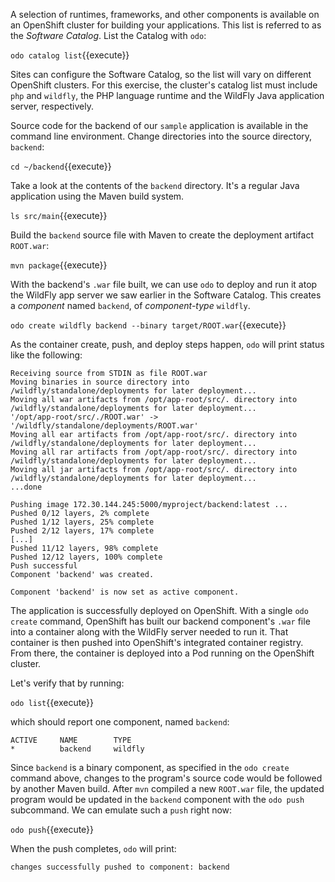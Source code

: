 A selection of runtimes, frameworks, and other components is available on an OpenShift cluster for building your applications. This list is referred to as the *Software Catalog*. List the Catalog with `odo`:

`odo catalog list`{{execute}}

Sites can configure the Software Catalog, so the list will vary on different OpenShift clusters. For this exercise, the cluster's catalog list must include `php` and `wildfly`, the PHP language runtime and the WildFly Java application server, respectively.

Source code for the backend of our `sample` application is available in the command line environment. Change directories into the source directory, `backend`:

`cd ~/backend`{{execute}}

Take a look at the contents of the `backend` directory. It's a regular Java application using the Maven build system.

`ls src/main`{{execute}}

Build the `backend` source file with Maven to create the deployment artifact `ROOT.war`:

`mvn package`{{execute}}

With the backend's `.war` file built, we can use `odo` to deploy and run it atop the WildFly app server we saw earlier in the Software Catalog. This creates a *component* named `backend`, of *component-type* `wildfly`.

`odo create wildfly backend --binary target/ROOT.war`{{execute}}

As the container create, push, and deploy steps happen, `odo` will print status like the following:

```
Receiving source from STDIN as file ROOT.war
Moving binaries in source directory into /wildfly/standalone/deployments for later deployment...
Moving all war artifacts from /opt/app-root/src/. directory into /wildfly/standalone/deployments for later deployment...
'/opt/app-root/src/./ROOT.war' -> '/wildfly/standalone/deployments/ROOT.war'
Moving all ear artifacts from /opt/app-root/src/. directory into /wildfly/standalone/deployments for later deployment...
Moving all rar artifacts from /opt/app-root/src/. directory into /wildfly/standalone/deployments for later deployment...
Moving all jar artifacts from /opt/app-root/src/. directory into /wildfly/standalone/deployments for later deployment...
...done

Pushing image 172.30.144.245:5000/myproject/backend:latest ...
Pushed 0/12 layers, 2% complete
Pushed 1/12 layers, 25% complete
Pushed 2/12 layers, 17% complete
[...]
Pushed 11/12 layers, 98% complete
Pushed 12/12 layers, 100% complete
Push successful
Component 'backend' was created.

Component 'backend' is now set as active component.
```

The application is successfully deployed on OpenShift. With a single `odo create` command, OpenShift has built our backend component's `.war` file into a container along with the WildFly server needed to run it. That container is then pushed into OpenShift's integrated container registry. From there, the container is deployed into a Pod running on the OpenShift cluster.

Let's verify that by running:

`odo list`{{execute}}

which should report one component, named `backend`:

```
ACTIVE     NAME        TYPE
*          backend     wildfly
```

Since `backend` is a binary component, as specified in the `odo create` command above, changes to the program's source code would be followed by another Maven build. After `mvn` compiled a new `ROOT.war` file, the updated program would be updated in the `backend` component with the `odo push` subcommand. We can emulate such a `push` right now:

`odo push`{{execute}}

When the push completes, `odo` will print:

```
changes successfully pushed to component: backend
```
